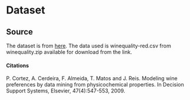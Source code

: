 # Dataset
## Source
The dataset is from [here](https://archive.ics.uci.edu/ml/datasets/wine+quality). The data used is winequality-red.csv from winequality.zip available for download from the link.

#### Citations
P. Cortez, A. Cerdeira, F. Almeida, T. Matos and J. Reis. 
Modeling wine preferences by data mining from physicochemical properties. In Decision Support Systems, Elsevier, 47(4):547-553, 2009.